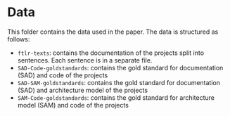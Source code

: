 # Data
This folder contains the data used in the paper. The data is structured as follows:
* `ftlr-texts`: contains the documentation of the projects split into sentences. Each sentence is in a separate file.
* `SAD-Code-goldstandards`: contains the gold standard for documentation (SAD) and code of the projects
* `SAD-SAM-goldstandards`: contains the gold standard for documentation (SAD) and architecture model of the projects
* `SAM-Code-goldstandards`: contains the gold standard for architecture model (SAM) and code of the projects
